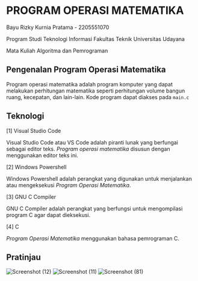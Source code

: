 # PROGRAM OPERASI MATEMATIKA

Bayu Rizky Kurnia Pratama - 2205551070

Program Studi Teknologi Informasi Fakultas Teknik Universitas Udayana

Mata Kuliah Algoritma dan Pemrograman

## Pengenalan Program Operasi Matematika 

Program operasi matematika adalah program komputer yang dapat melakukan perhitungan matematika seperti perhitungan volume bangun ruang, kecepatan, dan lain-lain. Kode program dapat diakses pada `main.c`

## Teknologi

[1] Visual Studio Code

Visual Studio Code atau VS Code adalah piranti lunak yang berfungai sebagai editor teks. _Program operasi matematika_ disusun dengan menggunakan editor teks ini. 

[2] Windows Powershell

Windows Powershell adalah perangkat yang digunakan untuk menjalankan atau mengeksekusi _Program Operasi Matematika_.

[3] GNU C Compiler

GNU C Compiler adalah perangkat yang berfungsi untuk mengompilasi program C agar dapat dieksekusi.

[4] C

_Program Operasi Matematika_ menggunakan bahasa pemrograman C.


## Pratinjau

![Screenshot (12)](https://user-images.githubusercontent.com/87742568/196034137-61917f7c-a068-4c88-a1eb-4e0c3a93c985.png)
![Screenshot (11)](https://user-images.githubusercontent.com/87742568/196034138-c6e7b7d5-2b2d-4d0b-b09e-57e7eec1f954.png)
![Screenshot (81)](https://user-images.githubusercontent.com/87742568/196034139-51b207fb-5dea-4dd2-bb31-8615d9ed1681.png)
